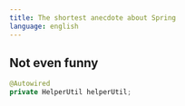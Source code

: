 ```yaml
---
title: The shortest anecdote about Spring
language: english
---
```


## Not even funny

```java
@Autowired
private HelperUtil helperUtil;
```